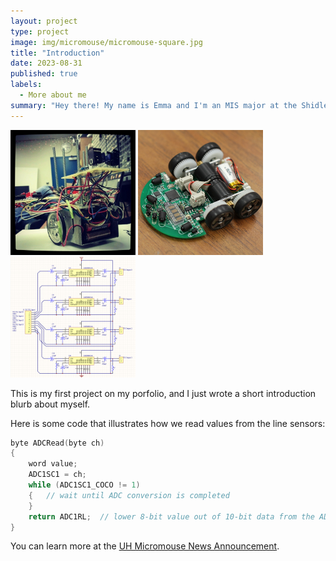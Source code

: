 ```yaml
---
layout: project
type: project
image: img/micromouse/micromouse-square.jpg
title: "Introduction"
date: 2023-08-31
published: true
labels:
  - More about me
summary: "Hey there! My name is Emma and I'm an MIS major at the Shidler College of Business at UHM. I'm really excited to be taking my first course in the MIS major this semester. Feel free to reach out or connect on any of my social media links."
---
```


<div class="text-center p-4">
  <img width="200px" src="../img/micromouse/micromouse-robot.png" class="img-thumbnail" >
  <img width="200px" src="../img/micromouse/micromouse-robot-2.jpg" class="img-thumbnail" >
  <img width="200px" src="../img/micromouse/micromouse-circuit.png" class="img-thumbnail" >
</div>

This is my first project on my porfolio, and I just wrote a short introduction blurb about myself.

Here is some code that illustrates how we read values from the line sensors:

```cpp
byte ADCRead(byte ch)
{
    word value;
    ADC1SC1 = ch;
    while (ADC1SC1_COCO != 1)
    {   // wait until ADC conversion is completed   
    }
    return ADC1RL;  // lower 8-bit value out of 10-bit data from the ADC
}
```

You can learn more at the [UH Micromouse News Announcement](https://manoa.hawaii.edu/news/article.php?aId=2857).
